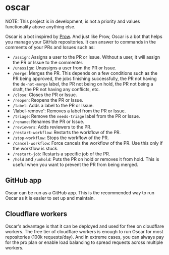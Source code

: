 # oscar

NOTE: This project is in development, is not a priority and values functionality above
anything else.

Oscar is a bot inspired by [Prow](https://docs.prow.k8s.io/docs/).
And just like Prow, Oscar is a bot that helps you manage your GitHub repositories.
It can answer to commands in the comments of your PRs and Issues such
as:

- `/assign`: Assigns a user to the PR or Issue. Without a user, it will assign the PR or
  Issue to the commenter.
- `/unassign`: Unassigns a user from the PR or Issue.
- `/merge`: Merges the PR. This depends on a few conditions such as the PR being
  approved, the jobs finishing successfully, the PR not having the `do-not-merge`
  label, the PR not being on hold, the PR not being a draft, the PR not having any
  conflicts, etc.
- `/close`: Closes the PR or Issue.
- `/reopen`: Reopens the PR or Issue.
- `/label`: Adds a label to the PR or Issue.
- '/label-remove': Removes a label from the PR or Issue.
- `/triage`: Remove the `needs-triage` label from the PR or Issue.
- `/rename`: Renames the PR or Issue.
- `/reviewers`: Adds reviewers to the PR.
- `/restart-workflow`: Restarts the workflow of the PR.
- `/stop-workflow`: Stops the workflow of the PR.
- `/cancel-workflow`: Force cancels the workflow of the PR. Use this only if the workflow
  is stuck.
- `/restart-job`: Restarts a specific job of the PR.
- `/hold` and `/unhold`: Puts the PR on hold or removes it from hold. This is useful when
  you want to prevent the PR from being merged.

## GitHub app

Oscar can be run as a GitHub app. This is the recommended way to run Oscar as it is
easier to set up and maintain.

## Cloudflare workers

Oscar's advantage is that it can be deployed and used for free on cloudflare workers. The
free tier of cloudflare workers is enough to run Oscar for most repositories (100k
requests/day).
And in extreme cases, you can always pay for the pro plan or enable load balancing to
spread requests across multiple workers.
